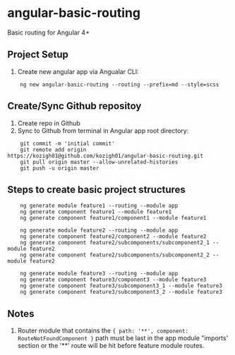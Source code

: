 # angular-basic-routing
Basic routing for Angular 4+
## Project Setup
1. Create new angular app via Angualar CLI:  
```
    ng new angular-basic-routing --routing --prefix=md --style=scss
```
## Create/Sync Github repositoy
1. Create repo in Github
2. Sync to Github from terminal in Angular app root directory:
```
    git commit -m 'initial commit'  
    git remote add origin https://kozigh01@github.com/kozigh01/angular-basic-routing.git  
    git pull origin master --allow-unrelated-histories  
    git push -u origin master
 ```
## Steps to create basic project structures
```
    ng generate module feature1 --routing --module app
    ng generate component feature1 --module feature1
    ng generate component feature1/component1 --module feature1
    
    ng generate module feature2 --routing --module app
    ng generate component feature2/component2 --module feature2
    ng generate component feature2/subcomponents/subcomponent2_1 --module feature2
    ng generate component feature2/subcomponents/subcomponent2_2 --module feature2
    
    ng generate module feature3 --routing --module app
    ng generate component feature3/component3 --module feature3
    ng generate component feature3/subcomponent3_1 --module feature3
    ng generate component feature3/subcomponent3_2 --module feature3
```

## Notes
1. Router module that contains the `{ path: '**', component: RouteNotFoundComponent }` path must be last in the app module "imports' section or the '\*\*' route will be hit before feature module routes.
